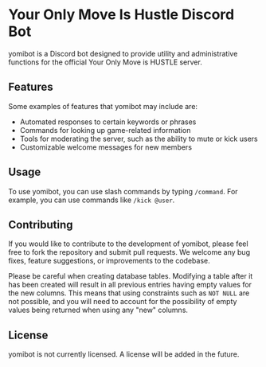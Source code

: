 # Your Only Move Is Hustle Discord Bot

yomibot is a Discord bot designed to provide utility and 
administrative functions for the official Your Only Move is 
HUSTLE server.

## Features

Some examples of features that yomibot may include are:

- Automated responses to certain keywords or phrases
- Commands for looking up game-related information
- Tools for moderating the server, such as the ability to mute or kick users
- Customizable welcome messages for new members

## Usage

To use yomibot, you can use slash commands by typing `/command`. 
For example, you can use commands like `/kick @user`.

## Contributing

If you would like to contribute to the development of yomibot, 
please feel free to fork the repository and submit pull requests. 
We welcome any bug fixes, feature suggestions, or improvements to the codebase.

Please be careful when creating database tables. 
Modifying a table after it has been created will result in 
all previous entries having empty values for the new columns. 
This means that using constraints such as `NOT NULL` are not 
possible, and you will need to account for the possibility of 
empty values being returned when using any "new" columns.

## License

yomibot is not currently licensed. A license will be added in the future.
